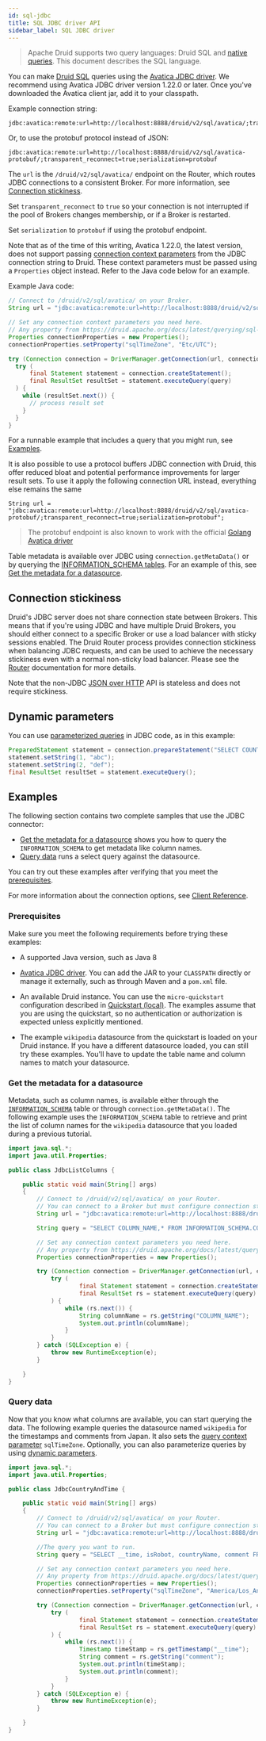 ```yaml
---
id: sql-jdbc
title: SQL JDBC driver API
sidebar_label: SQL JDBC driver
---
```


<!--
  ~ Licensed to the Apache Software Foundation (ASF) under one
  ~ or more contributor license agreements.  See the NOTICE file
  ~ distributed with this work for additional information
  ~ regarding copyright ownership.  The ASF licenses this file
  ~ to you under the Apache License, Version 2.0 (the
  ~ "License"); you may not use this file except in compliance
  ~ with the License.  You may obtain a copy of the License at
  ~
  ~   http://www.apache.org/licenses/LICENSE-2.0
  ~
  ~ Unless required by applicable law or agreed to in writing,
  ~ software distributed under the License is distributed on an
  ~ "AS IS" BASIS, WITHOUT WARRANTIES OR CONDITIONS OF ANY
  ~ KIND, either express or implied.  See the License for the
  ~ specific language governing permissions and limitations
  ~ under the License.
  -->

> Apache Druid supports two query languages: Druid SQL and [native queries](../querying/querying.md).
> This document describes the SQL language.


You can make [Druid SQL](./sql.md) queries using the [Avatica JDBC driver](https://calcite.apache.org/avatica/downloads/).
We recommend using Avatica JDBC driver version 1.22.0 or later.
Once you've downloaded the Avatica client jar, add it to your classpath.

Example connection string:

```
jdbc:avatica:remote:url=http://localhost:8888/druid/v2/sql/avatica/;transparent_reconnect=true
```

Or, to use the protobuf protocol instead of JSON:

```
jdbc:avatica:remote:url=http://localhost:8888/druid/v2/sql/avatica-protobuf/;transparent_reconnect=true;serialization=protobuf
```

The `url` is the `/druid/v2/sql/avatica/` endpoint on the Router, which routes JDBC connections to a consistent Broker.
For more information, see [Connection stickiness](#connection-stickiness).

Set `transparent_reconnect` to `true` so your connection is not interrupted if the pool of Brokers changes membership,
or if a Broker is restarted.

Set `serialization` to `protobuf` if using the protobuf endpoint.

Note that as of the time of this writing, Avatica 1.22.0, the latest version, does not support passing
[connection context parameters](sql-query-context.md) from the JDBC connection string to Druid. These context parameters
must be passed using a `Properties` object instead. Refer to the Java code below for an example.

Example Java code:

```java
// Connect to /druid/v2/sql/avatica/ on your Broker.
String url = "jdbc:avatica:remote:url=http://localhost:8888/druid/v2/sql/avatica/;transparent_reconnect=true";

// Set any connection context parameters you need here.
// Any property from https://druid.apache.org/docs/latest/querying/sql-query-context.html can go here.
Properties connectionProperties = new Properties();
connectionProperties.setProperty("sqlTimeZone", "Etc/UTC");

try (Connection connection = DriverManager.getConnection(url, connectionProperties)) {
  try (
      final Statement statement = connection.createStatement();
      final ResultSet resultSet = statement.executeQuery(query)
  ) {
    while (resultSet.next()) {
      // process result set
    }
  }
}
```

For a runnable example that includes a query that you might run, see [Examples](#examples).

It is also possible to use a protocol buffers JDBC connection with Druid, this offer reduced bloat and potential performance
improvements for larger result sets. To use it apply the following connection URL instead, everything else remains the same
```
String url = "jdbc:avatica:remote:url=http://localhost:8888/druid/v2/sql/avatica-protobuf/;transparent_reconnect=true;serialization=protobuf";
```

> The protobuf endpoint is also known to work with the official [Golang Avatica driver](https://github.com/apache/calcite-avatica-go)

Table metadata is available over JDBC using `connection.getMetaData()` or by querying the
[INFORMATION_SCHEMA tables](../querying/sql-metadata-tables.md). For an example of this, see [Get the metadata for a datasource](#get-the-metadata-for-a-datasource).

## Connection stickiness

Druid's JDBC server does not share connection state between Brokers. This means that if you're using JDBC and have
multiple Druid Brokers, you should either connect to a specific Broker or use a load balancer with sticky sessions
enabled. The Druid Router process provides connection stickiness when balancing JDBC requests, and can be used to achieve
the necessary stickiness even with a normal non-sticky load balancer. Please see the
[Router](../design/router.md) documentation for more details.

Note that the non-JDBC [JSON over HTTP](sql-api.md#submit-a-query) API is stateless and does not require stickiness.

## Dynamic parameters

You can use [parameterized queries](../querying/sql.md#dynamic-parameters) in JDBC code, as in this example:

```java
PreparedStatement statement = connection.prepareStatement("SELECT COUNT(*) AS cnt FROM druid.foo WHERE dim1 = ? OR dim1 = ?");
statement.setString(1, "abc");
statement.setString(2, "def");
final ResultSet resultSet = statement.executeQuery();
```

## Examples

<!-- docs/tutorial-jdbc.md redirects here -->

The following section contains two complete samples that use the JDBC connector:

- [Get the metadata for a datasource](#get-the-metadata-for-a-datasource) shows you how to query the `INFORMATION_SCHEMA` to get metadata like column names. 
- [Query data](#query-data) runs a select query against the datasource.

You can try out these examples after verifying that you meet the [prerequisites](#prerequisites).

For more information about the connection options, see [Client Reference](https://calcite.apache.org/avatica/docs/client_reference.html).

### Prerequisites 

Make sure you meet the following requirements before trying these examples:

- A supported Java version, such as Java 8

- [Avatica JDBC driver](https://calcite.apache.org/avatica/downloads/). You can add the JAR  to your `CLASSPATH` directly or manage it externally, such as through Maven and a `pom.xml` file.

- An available Druid instance. You can use the `micro-quickstart` configuration described in [Quickstart (local)](../tutorials/index.md). The examples assume that you are using the quickstart, so no authentication or authorization is expected unless explicitly mentioned. 

- The example `wikipedia` datasource from the quickstart is loaded on your Druid instance. If you have a different datasource loaded, you can still try these examples. You'll have to update the table name and column names to match your datasource.

### Get the metadata for a datasource

Metadata, such as column names, is available either through the [`INFORMATION_SCHEMA`](../querying/sql-metadata-tables.md) table or through `connection.getMetaData()`. The following example uses the `INFORMATION_SCHEMA` table to retrieve and print the list of column names for the `wikipedia` datasource that you loaded during a previous tutorial.

```java
import java.sql.*;
import java.util.Properties;

public class JdbcListColumns {

    public static void main(String[] args)
    {
        // Connect to /druid/v2/sql/avatica/ on your Router. 
        // You can connect to a Broker but must configure connection stickiness if you do. 
        String url = "jdbc:avatica:remote:url=http://localhost:8888/druid/v2/sql/avatica/;transparent_reconnect=true";

        String query = "SELECT COLUMN_NAME,* FROM INFORMATION_SCHEMA.COLUMNS WHERE TABLE_NAME = 'wikipedia' and TABLE_SCHEMA='druid'";

        // Set any connection context parameters you need here.
        // Any property from https://druid.apache.org/docs/latest/querying/sql-query-context.html can go here.
        Properties connectionProperties = new Properties();

        try (Connection connection = DriverManager.getConnection(url, connectionProperties)) {
            try (
                    final Statement statement = connection.createStatement();
                    final ResultSet rs = statement.executeQuery(query)
            ) {
                while (rs.next()) {
                    String columnName = rs.getString("COLUMN_NAME");
                    System.out.println(columnName);
                }
            }
        } catch (SQLException e) {
            throw new RuntimeException(e);
        }

    }
}
```

### Query data

Now that you know what columns are available, you can start querying the data. The following example queries the datasource named `wikipedia` for the timestamps and comments from Japan. It also sets the [query context parameter](../querying/sql-query-context.md) `sqlTimeZone`. Optionally, you can also parameterize queries by using [dynamic parameters](#dynamic-parameters).

```java
import java.sql.*;
import java.util.Properties;

public class JdbcCountryAndTime {

    public static void main(String[] args)
    {
        // Connect to /druid/v2/sql/avatica/ on your Router. 
        // You can connect to a Broker but must configure connection stickiness if you do. 
        String url = "jdbc:avatica:remote:url=http://localhost:8888/druid/v2/sql/avatica/;transparent_reconnect=true";

        //The query you want to run.
        String query = "SELECT __time, isRobot, countryName, comment FROM wikipedia WHERE countryName='Japan'";

        // Set any connection context parameters you need here.
        // Any property from https://druid.apache.org/docs/latest/querying/sql-query-context.html can go here.
        Properties connectionProperties = new Properties();
        connectionProperties.setProperty("sqlTimeZone", "America/Los_Angeles");

        try (Connection connection = DriverManager.getConnection(url, connectionProperties)) {
            try (
                    final Statement statement = connection.createStatement();
                    final ResultSet rs = statement.executeQuery(query)
            ) {
                while (rs.next()) {
                    Timestamp timeStamp = rs.getTimestamp("__time");
                    String comment = rs.getString("comment");
                    System.out.println(timeStamp);
                    System.out.println(comment);
                }
            }
        } catch (SQLException e) {
            throw new RuntimeException(e);
        }

    }
}
```
